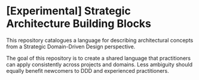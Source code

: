 # [Experimental] Strategic Architecture Building Blocks

This repository catalogues a language for describing architectural concepts from a Strategic Domain-Driven Design perspective.

The goal of this repository is to create a shared language that practitioners can apply consistently across projects and domains. Less ambiguity should equally benefit newcomers to DDD and experienced practitioners.

